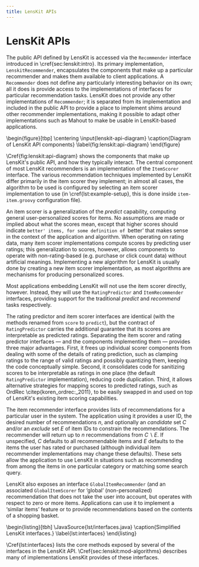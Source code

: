 ```yaml
---
title: LensKit APIs
---
```


# LensKit APIs

The public API defined by LensKit is accessed via the `Recommender` interface introduced in \cref{sec:lenskit:intro}.
Its primary implementation, `LenskitRecommender`, encapsulates the components that make up a particular recommender and makes them available to client applications.
A `Recommender` does not define any particularly interesting behavior on its own; all it does is provide access to the implementations of interfaces for particular recommendation tasks.
LensKit does not provide any other implementations of `Recommender`; it is separated from its implementation and included in the public API to provide a place to implement shims around other recommender implementations, making it possible to adapt other implementations such as Mahout to make be usable in LensKit-based applications.

\begin{figure}[tbp]
  \centering
  \input{lenskit-api-diagram}
  \caption{Diagram of LensKit API components}
  \label{fig:lenskit:api-diagram}
\end{figure}

\Cref{fig:lenskit:api-diagram} shows the components that make up LensKit's public API, and how they typically interact.
The central component of most LensKit recommenders is an implementation of the `ItemScorer` interface.
The various recommendation techniques implemented by LensKit differ primarily in the item scorer they implement; in almost all cases, the algorithm to be used is configured by selecting an item scorer implementation to use (in \cref{lst:example-setup}, this is done inside `item-item.groovy` configuration file).

An item scorer is a generalization of the *predict* capability, computing general user-personalized scores for items.
No assumptions are made or implied about what the scores mean, except that higher scores should indicate `better' items, for some definition of `better' that makes sense in the context of the application and algorithm.
When operating on rating data, many item scorer implementations compute scores by predicting user ratings; this generalization to scores, however, allows components to operate with non-rating-based (e.g. purchase or click count data) without artificial meanings.
Implementing a new algorithm for LensKit is usually done by creating a new item scorer implementation, as most algorithms are mechanisms for producing personalized scores.

Most applications embedding LensKit will not use the item scorer directly, however.
Instead, they will use the `RatingPredictor` and `ItemRecommender` interfaces, providing support for the traditional *predict* and *recommend* tasks respectively.

The rating predictor and item scorer interfaces are identical (with the methods renamed from `score` to `predict`), but the contract of `RatingPredictor` carries the additional guarantee that its scores are interpretable as predicted ratings.
Separating the item scorer and rating predictor interfaces — and the components implementing them — provides three major advantages.
First, it frees up individual scorer components from dealing with some of the details of rating prediction, such as clamping ratings to the range of valid ratings and possibly quantizing them, keeping the code conceptually simple.
Second, it consolidates code for sanitizing scores to be interpretable as ratings in one place (the default `RatingPredictor` implementation), reducing code duplication.
Third, it allows alternative strategies for mapping scores to predicted ratings, such as OrdRec \citep{koren_ordrec:_2011}, to be easily swapped in and used on top of LensKit's existing item scoring capabilities.

The item recommender interface provides lists of recommendations for a particular user in the system.
The application using it provides a user ID, the desired number of recommendations $n$, and optionally an *candidate* set $C$ and/or an *exclude* set $E$ of item IDs to constrain the recommendations.
The recommender will return up to $n$ recommendations from $C \backslash E$.
If unspecified, $C$ defaults to all recommendable items and $E$ defaults to the items the user has rated or purchased (although individual item recommender implementations may change these defaults).
These sets allow the application to use LensKit in situations such as recommending from among the items in one particular category or matching some search query.

LensKit also exposes an interface `GlobalItemRecommender` (and an associated `GlobalItemScorer` for ‘global’ (non-personalized) recommendation that does not take the user into account, but operates with respect to zero or more items.
Applications can use it to implement a ‘similar items’ feature or to provide recommendations based on the contents of a shopping basket.

\begin{listing}[tbh]
  \JavaSource{lst/interfaces.java}
  \caption{Simplified LensKit interfaces.}
  \label{lst:interfaces}
\end{listing}

\Cref{lst:interfaces} lists the core methods exposed by several of the interfaces in the LensKit API.
\Cref{sec:lenskit:mod-algorithms} describes many of implementations LensKit provides of these interfaces.

